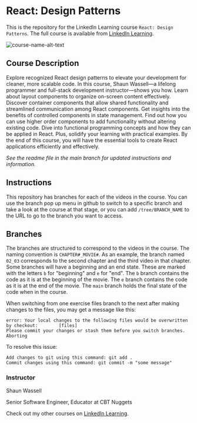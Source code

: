 # React: Design Patterns
This is the repository for the LinkedIn Learning course `React: Design Patterns`. The full course is available from [LinkedIn Learning][lil-course-url].

![course-name-alt-text][lil-thumbnail-url] 

## Course Description

Explore recognized React design patterns to elevate your development for cleaner, more scalable code. In this course, Shaun Wassell—a lifelong programmer and full-stack development instructor—shows you how. Learn about layout components to organize on-screen content effectively. Discover container components that allow shared functionality and streamlined communication among React components. Get insights into the benefits of controlled components in state management. Find out how you can use higher order components to add functionality without altering existing code. Dive into functional programming concepts and how they can be applied in React. Plus, solidify your learning with practical examples. By the end of this course, you will have the essential tools to create React applications efficiently and effectively.

_See the readme file in the main branch for updated instructions and information._
## Instructions
This repository has branches for each of the videos in the course. You can use the branch pop up menu in github to switch to a specific branch and take a look at the course at that stage, or you can add `/tree/BRANCH_NAME` to the URL to go to the branch you want to access.

## Branches
The branches are structured to correspond to the videos in the course. The naming convention is `CHAPTER#_MOVIE#`. As an example, the branch named `02_03` corresponds to the second chapter and the third video in that chapter. 
Some branches will have a beginning and an end state. These are marked with the letters `b` for "beginning" and `e` for "end". The `b` branch contains the code as it is at the beginning of the movie. The `e` branch contains the code as it is at the end of the movie. The `main` branch holds the final state of the code when in the course.

When switching from one exercise files branch to the next after making changes to the files, you may get a message like this:

    error: Your local changes to the following files would be overwritten by checkout:        [files]
    Please commit your changes or stash them before you switch branches.
    Aborting

To resolve this issue:
	
    Add changes to git using this command: git add .
	Commit changes using this command: git commit -m "some message"

 ### Instructor

Shaun Wassell

Senior Software Engineer, Educator at CBT Nuggets

                            

Check out my other courses on [LinkedIn Learning](https://www.linkedin.com/learning/instructors/shaun-wassell?u=104).



[0]: # (Replace these placeholder URLs with actual course URLs)

[lil-course-url]: https://www.linkedin.com/learning/react-design-patterns-25656257
[lil-thumbnail-url]: https://media.licdn.com/dms/image/v2/D4E0DAQFmEpyeITn2sw/learning-public-crop_675_1200/B4EZYhY_bWHMAY-/0/1744316922353?e=2147483647&v=beta&t=-kh4q7GB31b55Zo41BXdC7tUV6-NwX7MQk7iwuFKr1Q

